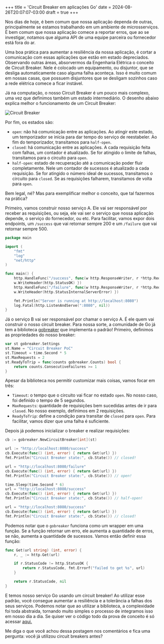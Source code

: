 +++
title = 'Circuit Breaker em aplicações Go'
date = 2024-08-26T20:07:07-03:00
draft = true
+++

Nos dias de hoje, é bem comum que nossa aplicação dependa de outras, principalmente se estamos trabalhando em um ambiente de microsserviços. É bem comum que nossa aplicação comece a reportar erros, que ao se investigar, notamos que alguma API de uma equipe parceira ou fornecedor está fora do ar. 

Uma boa prática para aumentar a resiliência da nossa aplicação, é cortar a comunicação com essas aplicações que estão em estado depreciados. Observando outras áreas, absorvermos da Engenharia Elétrica o conceito de Circuit Breaker. Nele é colocado um equipamento, ou disjuntor, que se desliga automaticamente caso alguma falha aconteça. Isso é muito comum em nossas casas, que possuem disjuntores que se desligam sozinhos caso a rede elétrica comece a ficar instável.

Já na computação, o nosso Circuit Breaker é um pouco mais complexo, uma vez que definimos também um estado intermediário. O desenho abaixo explica melhor o funcionamento de um Circuit Breaker:

![Circuit Breaker](/img/posts/circuit_breaker.png)

Por fim, os estados são:
- `open`: não há comunicação entre as aplicações. Ao atingir este estado, um temporizador se inicia para dar tempo do serviço de reestabeler. Ao fim do temporizador, transitamos para `half-open`. 
- `closed`: há comunicação entre as aplicações. A cada requisição feita com falhas, um contador é atualizado. Se for atingido o limite de falhas, transitamos para o circuito para `open`. 
- `half-open`: estado de recuperação até a comunicação poder fluir completamente. Nele um contador de sucessos é atualizado a cada requisição. Se for atingido o número ideal de sucessos, transitamos o circuito para `closed`. Se as requisições falharem, transitamos de volta para `open`.

Bem legal, né? Mas para exemplificar melhor o conceito, que tal fazermos na prática?

Primeiro, vamos construir nosso serviço A. Ele vai ser responsável por receber as requisições, ou seja, ele vai ser o serviço que nossa aplicação depende, o serviço do fornecedor, ou etc. Para facilitar, vamos expor dois endpoints, um `/success` que vai retornar sempre 200 e um `/failure` que vai retornar sempre 500.

```go
package main

import (
	"fmt"
	"log"
	"net/http"
)

func main() {
	http.HandleFunc("/success", func(w http.ResponseWriter, r *http.Request) { 
    w.WriteHeader(http.StatusOK) })
	http.HandleFunc("/failure", func(w http.ResponseWriter, r *http.Request) { 
    w.WriteHeader(http.StatusInternalServerError) })

	fmt.Println("Server is running at http://localhost:8080")
	log.Fatal(http.ListenAndServe(":8080", nil))
}
```

Já o serviço B vai ser responsável por chamar o serviço A. É ele quem vai construir o nosso circuit breaker. Para nossa sorte, a comunidade de Go já tem a biblioteca [gobreaker]("https://github.com/sony/gobreaker") que implementa o padrão! Primeiro, definimos as propriedades do nosso breaker:

```go
var st gobreaker.Settings
st.Name = "Circuit Breaker PoC"
st.Timeout = time.Second * 5
st.MaxRequests = 2
st.ReadyToTrip = func(counts gobreaker.Counts) bool {
	return counts.ConsecutiveFailures >= 1
}
```

Apesar da biblioteca nos permitir customizar mais coisas, vamos focar em três:
- `Timeout`: o tempo que o circuito vai ficar no estado `open`. No nosso caso, foi definido o tempo de 5 segundos.
- `MaxRequests`: quantidade de requisições bem sucedidas antes de ir para `closed`. No nosso exemplo, definimos em 2 requisições.
- `ReadyToTrip`: define a condição para transitar de `closed` para `open`. Para facilitar, vamos dizer que uma falha é suficiente.

Depois já podemos inicializar o breaker e realizar requisições:

```go
cb := gobreaker.NewCircuitBreaker[int](st)

url := "http://localhost:8080/success"
cb.Execute(func() (int, error) { return Get(url) })
fmt.Println("Circuit Breaker state:", cb.State()) // closed!

url = "http://localhost:8080/failure"
cb.Execute(func() (int, error) { return Get(url) })
fmt.Println("Circuit Breaker state:", cb.State()) // open!

time.Sleep(time.Second * 6)
url = "http://localhost:8080/success"
cb.Execute(func() (int, error) { return Get(url) })
fmt.Println("Circuit Breaker state:", cb.State()) // half-open!

url = "http://localhost:8080/success"
cb.Execute(func() (int, error) { return Get(url) })
fmt.Println("Circuit Breaker state:", cb.State()) // closed!
```

Podemos notar que o `gobreaker` funciona como um wrapper em uma função. Se a função retornar um erro, ele aumenta a quantidade de erros, se não, aumenta a quantidade de sucessos. Vamos então definir essa função:

```go
func Get(url string) (int, error) {
	r, _ := http.Get(url)

	if r.StatusCode != http.StatusOK {
		return r.StatusCode, fmt.Errorf("failed to get %s", url)
	}

	return r.StatusCode, nil
}
```

E temos nosso serviço Go usando um circuit breaker! Ao utilizar esse padrão, você consegue aumentar a resiliência e a tolerância a falhas dos seus serviços. Podemos notar que ao utilizar a biblioteca, a complexidade foi toda abstraida, tornando muito simples o processo de integramos isso em nosso dia a dia. Se quiser ver o código todo da prova de conceito é só acessar [aqui.](https://github.com/mfbmina/poc_circuit_breaker)

Me diga o que você achou dessa postagem nos comentários e fica uma pergunta: você já utilizou circuit breakers antes?
